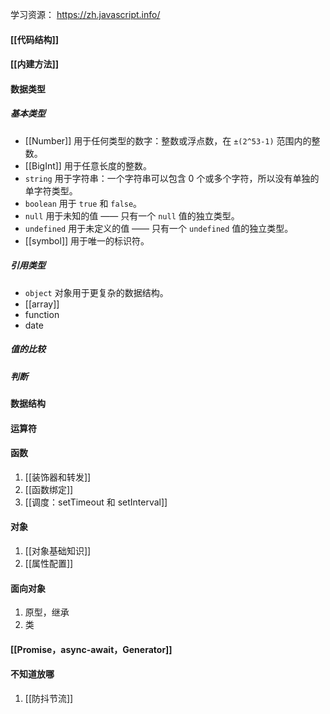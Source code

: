 学习资源：
https://zh.javascript.info/
#### [[代码结构]]

#### [[内建方法]]

#### 数据类型
##### 基本类型
- [[Number]] 用于任何类型的数字：整数或浮点数，在 `±(2^53-1)` 范围内的整数。
- [[BigInt]] 用于任意长度的整数。
- `string` 用于字符串：一个字符串可以包含 0 个或多个字符，所以没有单独的单字符类型。
- `boolean` 用于 `true` 和 `false`。
- `null` 用于未知的值 —— 只有一个 `null` 值的独立类型。
- `undefined` 用于未定义的值 —— 只有一个 `undefined` 值的独立类型。
- [[symbol]] 用于唯一的标识符。
##### 引用类型
- `object` 对象用于更复杂的数据结构。
- [[array]]
- function
- date
##### 值的比较
##### 判断
#### 数据结构

#### 运算符

#### 函数

1. [[装饰器和转发]]
2. [[函数绑定]]
3. [[调度：setTimeout 和 setInterval]]

#### 对象

1. [[对象基础知识]]
2. [[属性配置]]


#### 面向对象
1. 原型，继承
2. 类

#### [[Promise，async-await，Generator]]



#### 不知道放哪

1. [[防抖节流]]







